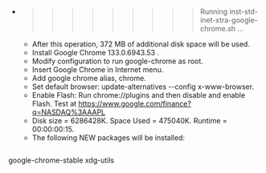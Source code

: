 * >>>>>>>>> Running inst-std-inet-xtra-google-chrome.sh ...
  * After this operation, 372 MB of additional disk space will be used.
  * Install Google Chrome 133.0.6943.53 .
  * Modify configuration to run google-chrome as root.
  * Insert Google Chrome in Internet menu.
  * Add google chrome alias, chrome.
  * Set default browser: update-alternatives --config x-www-browser.
  * Enable Flash: Run chrome://plugins and then disable and enable Flash. Test at https://www.google.com/finance?q=NASDAQ%3AAAPL
  * Disk size = 6286428K. Space Used = 475040K. Runtime = 00:00:00:15.
  * The following NEW packages will be installed:
  ```bash
google-chrome-stable xdg-utils
  ```
